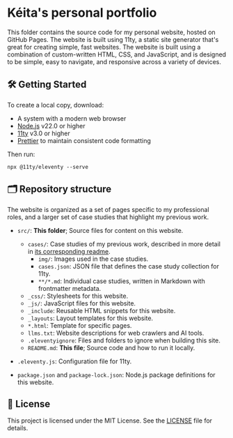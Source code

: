 # Kéita's personal portfolio

This folder contains the source code for my personal website, hosted on GitHub Pages. The website is built using 11ty, a static site generator that's great for creating simple, fast websites. The website is built using a combination of custom-written HTML, CSS, and JavaScript, and is designed to be simple, easy to navigate, and responsive across a variety of devices.

## 🛠️ Getting Started

To create a local copy, download:

- A system with a modern web browser
- [Node.js](https://nodejs.org/en/) v22.0 or higher
- [11ty](https://www.11ty.dev/) v3.0 or higher
- [Prettier](https://prettier.io/) to maintain consistent code formatting

Then run:

```
npx @11ty/eleventy --serve
```

## 🗂️ Repository structure

The website is organized as a set of pages specific to my professional roles, and a larger set of case studies that highlight my previous work.

- `src/`: **This folder**; Source files for content on this website.
  - `cases/`: Case studies of my previous work, described in more detail in [its corresponding readme](./cases/README.md).
    - `img/`: Images used in the case studies.
    - `cases.json`: JSON file that defines the case study collection for 11ty.
    - `**/*.md`: Individual case studies, written in Markdown with frontmatter metadata.
  - `_css/`: Stylesheets for this website.
  - `_js/`: JavaScript files for this website.
  - `_include`: Reusable HTML snippets for this website.
  - `_layouts`: Layout templates for this website.
  - `*.html`: Template for specific pages.
  - `llms.txt`: Website descriptions for web crawlers and AI tools.
  - `.eleventyignore`: Files and folders to ignore when building this site.
  - `README.md`: **This file**; Source code and how to run it locally.
  
- `.eleventy.js`: Configuration file for 11ty.
  
- `package.json` and `package-lock.json`: Node.js package definitions for this website.

## 📜 License

This project is licensed under the MIT License. See the [LICENSE](./LICENSE) file for details.
